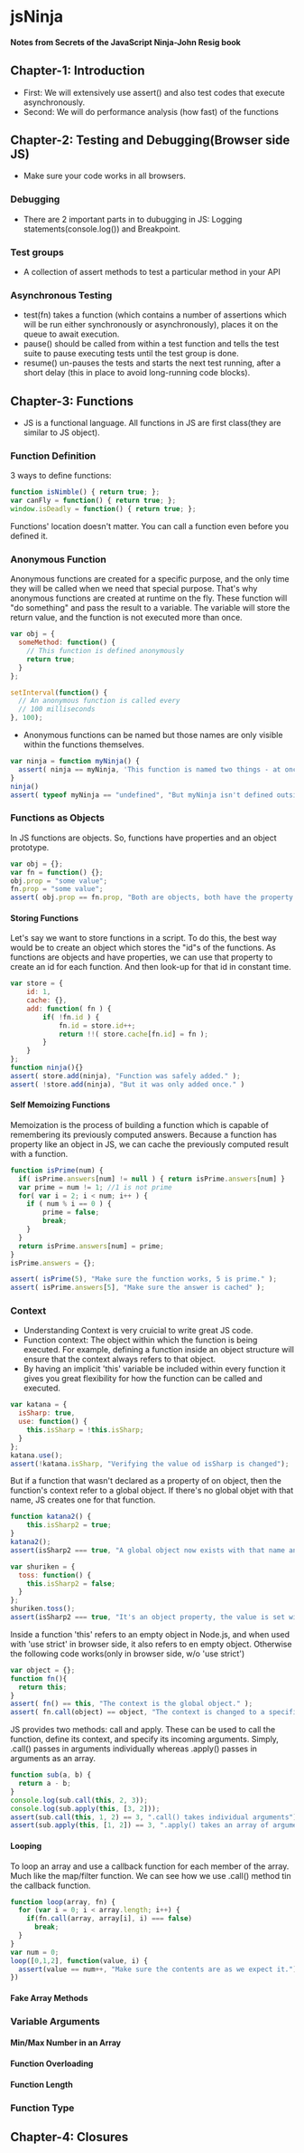 # jsNinja
#### Notes from Secrets of the JavaScript Ninja-John Resig book

## Chapter-1: Introduction
- First: We will extensively use assert() and also test codes that execute asynchronously.
- Second: We will do performance analysis (how fast) of the functions

## Chapter-2: Testing and Debugging(Browser side JS)
- Make sure your code works in all browsers.

### Debugging
- There are 2 important parts in to dubugging in JS: Logging statements(console.log()) and Breakpoint.

### Test groups
- A collection of assert methods to test a particular method in your API

### Asynchronous Testing
- test(fn) takes a function (which contains a number of assertions which will be run either synchronously or asynchronously), places it on the queue to await execution.
- pause() should be called from within a test function and tells the test suite to pause executing tests
until the test group is done.
- resume() un-pauses the tests and starts the next test running, after a short delay (this in place to avoid long-running code blocks).


## Chapter-3: Functions
- JS is a functional language. All functions in JS are first class(they are similar to JS object).

### Function Definition
3 ways to define functions:
```javascript
function isNimble() { return true; };
var canFly = function() { return true; };
window.isDeadly = function() { return true; };
```
Functions' location doesn't matter. You can call a function even before you defined it.

### Anonymous Function
Anonymous functions are created for a specific purpose, and the only time they will be called when we need
that special purpose. That's why anonymous functions are created at runtime on the fly. These function will "do something" and pass the result to a variable. The variable will store the return value, and the function is not executed more than once.

```javascript
var obj = {
  someMethod: function() {
  	// This function is defined anonymously
  	return true;
  }
};

setInterval(function() {
  // An anonymous function is called every 
  // 100 milliseconds
}, 100);
```

- Anonymous functions can be named but those names are only visible within the functions themselves.

```javascript
var ninja = function myNinja() {
  assert( ninja == myNinja, 'This function is named two things - at once!' )
}
ninja()
assert( typeof myNinja == "undefined", "But myNinja isn't defined outside of the function." );
```

### Functions as Objects
In JS functions are objects. So, functions have properties and an object prototype.
```javascript
var obj = {};
var fn = function() {};
obj.prop = "some value";
fn.prop = "some value";
assert( obj.prop == fn.prop, "Both are objects, both have the property." );
```

#### Storing Functions
Let's say we want to store functions in a script. To do this, the best way would be to create an object which stores the "id"s of the functions. As functions are objects and have properties, we can use that property to create an id for each function. And then look-up for that id in constant time.
```javascript
var store = {
	id: 1,
	cache: {},
	add: function( fn ) {
		if( !fn.id ) {
			fn.id = store.id++;
			return !!( store.cache[fn.id] = fn );
		}
	}
};
function ninja(){}
assert( store.add(ninja), "Function was safely added." );
assert( !store.add(ninja), "But it was only added once." )
```


#### Self Memoizing Functions
Memoization is the process of building a function which is capable of remembering its previously computed answers. Because a function has property like an object in JS, we can cache the previously computed result with a function.
```javascript
function isPrime(num) {
  if( isPrime.answers[num] != null ) { return isPrime.answers[num] }
  var prime = num != 1; //1 is not prime
  for( var i = 2; i < num; i++ ) {
  	if ( num % i == 0 ) {
  		prime = false;
  		break;
  	}
  }
  return isPrime.answers[num] = prime;
}
isPrime.answers = {};

assert( isPrime(5), "Make sure the function works, 5 is prime." );
assert( isPrime.answers[5], "Make sure the answer is cached" );
```

### Context
- Understanding Context is very cruicial to write great JS code.
- Function context: The object within which the function is being executed. For example, defining a function inside an object structure will ensure that the context always refers to that object.
- By having an implicit 'this' variable be included within every function it gives you great flexibility for how the function can be called and executed.
```javascript
var katana = {
  isSharp: true,
  use: function() {
	this.isSharp = !this.isSharp;
  }
};
katana.use();
assert(!katana.isSharp, "Verifying the value od isSharp is changed");
```
But if a function that wasn't declared as a property of on object, then the function's context refer to a global object. If there's no global objet with that name, JS creates one for that function.
```javascript
function katana2() {
	this.isSharp2 = true;
}
katana2();
assert(isSharp2 === true, "A global object now exists with that name and value");

var shuriken = {
  toss: function() {
    this.isSharp2 = false;
  }
};
shuriken.toss();
assert(isSharp2 === true, "It's an object property, the value is set within the object");
```
Inside a function 'this' refers to an empty object in Node.js, and when used with 'use strict' in browser side, it also refers to en empty object. Otherwise the following code works(only in browser side, w/o 'use strict')
```javascript
var object = {};
function fn(){
  return this;
}
assert( fn() == this, "The context is the global object." );
assert( fn.call(object) == object, "The context is changed to a specific object." );
```
JS provides two methods: call and apply. These can be used to call the function, define its context, and specify its incoming arguments.  Simply, .call() passes in arguments individually whereas .apply()
passes in arguments as an array.
```javascript
function sub(a, b) {
  return a - b;
}
console.log(sub.call(this, 2, 3));
console.log(sub.apply(this, [3, 2]));
assert(sub.call(this, 1, 2) == 3, ".call() takes individual arguments");
assert(sub.apply(this, [1, 2]) == 3, ".apply() takes an array of arguments");
```

#### Looping
To loop an array and use a callback function for each member of the array. Much like the map/filter function. We can see how we use .call() method tin the callback function.
```javascript
function loop(array, fn) {
  for (var i = 0; i < array.length; i++) {
	if(fn.call(array, array[i], i) === false)
	  break;
  }
}
var num = 0;
loop([0,1,2], function(value, i) {
  assert(value == num++, "Make sure the contents are as we expect it.");
})
```

#### Fake Array Methods


### Variable Arguments
#### Min/Max Number in an Array
#### Function Overloading
#### Function Length

### Function Type




## Chapter-4: Closures
























